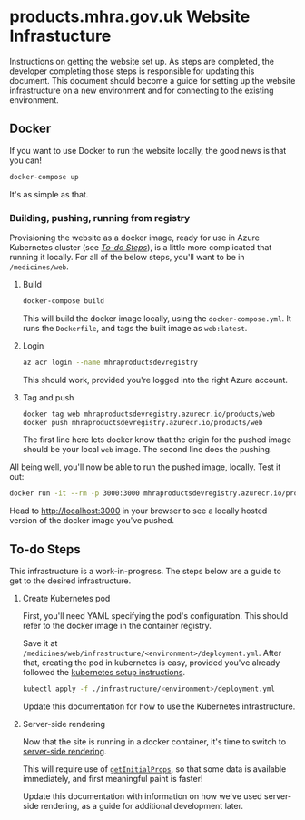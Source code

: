 # products.mhra.gov.uk Website Infrastucture

Instructions on getting the website set up.
As steps are completed, the developer completing those steps is responsible for updating this document.
This document should become a guide for setting up the website infrastructure on a new environment and for connecting to the existing environment.

## Docker

If you want to use Docker to run the website locally, the good news is that you can!

```sh
docker-compose up
```

It's as simple as that.

### Building, pushing, running from registry

Provisioning the website as a docker image, ready for use in Azure Kubernetes cluster (see [_To-do Steps_](#to-do-steps)), is a little more complicated that running it locally. For all of the below steps, you'll want to be in `/medicines/web`.

1. Build

   ```sh
   docker-compose build
   ```
   
   This will build the docker image locally, using the `docker-compose.yml`.
   It runs the `Dockerfile`, and tags the built image as `web:latest`.

2. Login

   ```sh
   az acr login --name mhraproductsdevregistry
   ```
   
   This should work, provided you're logged into the right Azure account. 

3. Tag and push

   ```sh
   docker tag web mhraproductsdevregistry.azurecr.io/products/web
   docker push mhraproductsdevregistry.azurecr.io/products/web
   ```
   
   The first line here lets docker know that the origin for the pushed image should be your local `web` image.
   The second line does the pushing.
   
All being well, you'll now be able to run the pushed image, locally. Test it out:

```sh
docker run -it --rm -p 3000:3000 mhraproductsdevregistry.azurecr.io/products/web
```

Head to [http://localhost:3000][localhost] in your browser to see a locally hosted version of the docker image you've pushed.
   

## To-do Steps

This infrastructure is a work-in-progress.
The steps below are a guide to get to the desired infrastructure.

1. Create Kubernetes pod

   First, you'll need YAML specifying the pod's configuration.
   This should refer to the docker image in the container registry.

   Save it at `/medicines/web/infrastructure/<environment>/deployment.yml`.
   After that, creating the pod in kubernetes is easy, provided you've already followed the [kubernetes setup instructions][repo kubernetes setup].

   ```sh
   kubectl apply -f ./infrastructure/<environment>/deployment.yml
   ```

   Update this documentation for how to use the Kubernetes infrastructure.

2. Server-side rendering

   Now that the site is running in a docker container, it's time to switch to [server-side rendering][nextjs ssr].

   This will require use of [`getInitialProps`][nextjs getinitialprops], so that some data is available immediately, and first meaningful paint is faster!

   Update this documentation with information on how we've used server-side rendering, as a guide for additional development later.

[localhost]: http://localhost:3000 'Your friendly neighbourhood localhost'
[repo kubernetes setup]: ../../../infrastructure/docs/kubernetes.md 'MHRA Medicines microservices - Kubernetes'
[nextjs ssr]: https://nextjs.org/docs/basic-features/pages#server-side-rendering 'Pages - Documentation | Nextjs'
[nextjs getinitialprops]: https://nextjs.org/docs/api-reference/data-fetching/getInitialProps 'getInitialProps - Documentation | Nextjs'
